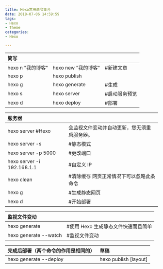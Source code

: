 ```yaml
---
title: Hexo常用命令集合 
date: 2018-07-06 14:59:59
tags:
- Hexo 
- Theme
categories:
- Hexo

---
```



| 简写 | |  |
|:----|------|-------|
| hexo n "我的博客" | hexo new "我的博客"  | #新建文章  |
| hexo p | hexo publish |
| hexo g | hexo generate |#生成 |
| hexo s | hexo server | #启动服务预览 |
| hexo d | hexo deploy | #部署 |

<!-- more -->

| 服务器 | |  
|:----|------|
| hexo server #Hexo | 会监视文件变动并自动更新，您无须重启服务器。 |
| hexo server -s | #静态模式 |
| hexo server -p 5000 | #更改端口 |
| hexo server -i 192.168.1.1 | #自定义 IP |
| hexo clean | #清除缓存 网页正常情况下可以忽略此条命令 |
| hexo g | #生成静态网页 |
| hexo d | #开始部署 |


| 监视文件变动 | |  
|:----|------|
| hexo generate | #使用 Hexo 生成静态文件快速而且简单 |
| hexo generate --watch | #监视文件变动 |

| 完成后部署（两个命令的作用是相同的）| 草稿 |
|:----|:------|
| hexo generate --deploy| hexo publish [layout] <title> |
| hexo deploy --generate|...|
| hexo deploy -g |... |
| hexo server -g | ... |

| 模版| |
|:----|:------|
| hexo new "postName"  | #新建文章 |
| hexo new page "pageName"  | #新建页面 |
| hexo generate  | #生成静态页面至public目录 |
| hexo server  | #开启预览访问端口（默认端口4000，'ctrl + c'关闭server） |
| hexo deploy  | #将.deploy目录部署到GitHub |
| hexo new [layout] <title> |..|
| hexo new photo "My Gallery" |..|
| hexo new "Hello World" --lang tw |..|

> 参考 :[Hexo常用命令笔记](https://blog.csdn.net/qq_26975307/article/details/62447489)
